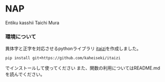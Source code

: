 # NAP

Entiku
kasshii
Taichi
Mura

### 環境について
異体字と正字を対応させるpythonライブラリ [itaizi](https://github.com/kaheiseki/itaizi)を作成しました。
```
pip install git+https://github.com/kaheiseki/itaizi
```
でインストールして使ってください 
また、関数の利用についてはREADME.mdを読んでください。